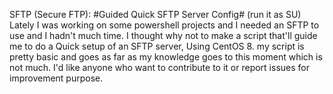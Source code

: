 SFTP (Secure FTP): #Guided Quick SFTP Server Config# (run it as SU) Lately I was working on some powershell projects and I needed an SFTP to use and I hadn't much time.
I thought why not to make a script that'll guide me to do a Quick setup of an SFTP server, Using CentOS 8.
my script is pretty basic and goes as far as my knowledge goes to this moment which is not much. I'd like anyone who want to contribute to it or report issues for improvement purpose.
